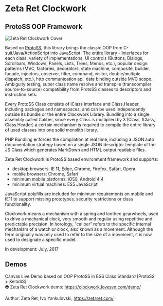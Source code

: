 # Zeta Ret Clockwork
## ProtoSS OOP Framework

![Zeta Ret Clockwork Cover](https://zetaret.com/images/clockwork1.jpg)

Based on [ProtoSS](https://github.com/ZetaRet/protoss), this library brings the classic OOP from C-suit/Java/ActionScript into JavaScript. 
The entire library - Interfaces for each class, variety of implementations, UI controls (Buttons, Dialogs, Scrollbars, Windows, Panels, Lists, Trees, Menus, etc.), popular design patterns (MVC, factories, decorators, state machine, composite, builder, facade, injectors, observer, filter, command, visitor, double/multiple dispatch, etc.), http communication api, data binding outside MVC scope. Ambiguity testing, super class name resolve and transpile (transcompiler source-to-source) compatibility from ProtoSS classes to descriptors and instruction sets.

Every ProtoSS Class consists of IClass interface and Class.Header, including packages and namespaces, and can be used independently outside its bundle or the entire Clockwork Library. 
Bundling into a single assembly called Caliber, since every Class is multiplied by 3 (Class, IClass, Class.Header) a certain mechanism is required to compile the entire library of used classes into one solid monolith library.

PHP Bundling enforces the compilation at real time, including a JSON auto documentation strategy based on a single JSON descriptor template of the JS Class which generates MarkDown and HTML output readable files.

Zeta Ret Clockwork is ProtoSS based environment framework and supports:  
* desktop browsers: IE 11, Edge, Chrome, Firefox, Safari, Opera  
* mobile browsers: Chrome, Safari  
* minimum mobile platforms: iOS9, Android 4.4  
* minimum virtual machines: ES5 JavaScript  

JavaScript polyfills are included for minimum requirements on mobile and IE11 to support missing prototypes, security restrictions or class functionality. 

Clockwork means a mechanism with a spring and toothed gearwheels, used to drive a mechanical clock, very smooth and regular using repetitive and predictable precision. In horology, "caliber" refers to the specific internal mechanism of a watch or clock, also known as a movement. Although the term originally was only used to refer to the size of a movement, it is now used to designate a specific model.

In development: July, 2017

## Demos
Canvas Live Demo based on OOP ProtoSS in ES6 Class Standard [ProtoSS + XeltoSS]:  
:alien: Zeta Ret Clockwork demo: https://clockwork.lovesvn.com/demo/  

Author: Zeta Ret, Ivo Yankulovski, https://zetaret.com/
